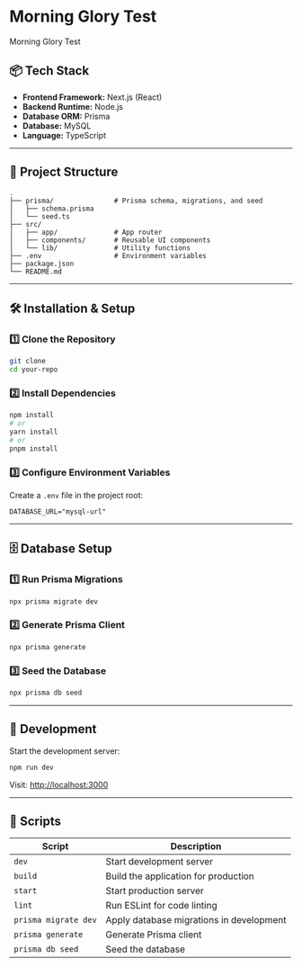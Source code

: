 # Morning Glory Test

Morning Glory Test

## 📦 Tech Stack

- **Frontend Framework:** Next.js (React)
- **Backend Runtime:** Node.js
- **Database ORM:** Prisma
- **Database:** MySQL
- **Language:** TypeScript

---

## 📂 Project Structure

```
.
├── prisma/               # Prisma schema, migrations, and seed
│   ├── schema.prisma
│   └── seed.ts
├── src/
│   ├── app/              # App router
│   ├── components/       # Reusable UI components
│   └── lib/              # Utility functions
├── .env                  # Environment variables
├── package.json
└── README.md
```

---

## 🛠 Installation & Setup

### 1️⃣ Clone the Repository

```bash
git clone 
cd your-repo
```

### 2️⃣ Install Dependencies

```bash
npm install
# or
yarn install
# or
pnpm install
```

### 3️⃣ Configure Environment Variables

Create a `.env` file in the project root:

```env
DATABASE_URL="mysql-url"
```

---

## 🗄 Database Setup

### 1️⃣ Run Prisma Migrations

```bash
npx prisma migrate dev
```

### 2️⃣ Generate Prisma Client

```bash
npx prisma generate
```

### 3️⃣ Seed the Database

```bash
npx prisma db seed
```

---

## 🚀 Development

Start the development server:

```bash
npm run dev
```

Visit: [http://localhost:3000](http://localhost:3000)

---


## 📜 Scripts

| Script               | Description                              |
| -------------------- | ---------------------------------------- |
| `dev`                | Start development server                 |
| `build`              | Build the application for production     |
| `start`              | Start production server                  |
| `lint`               | Run ESLint for code linting              |
| `prisma migrate dev` | Apply database migrations in development |
| `prisma generate`    | Generate Prisma client                   |
| `prisma db seed`     | Seed the database                        |